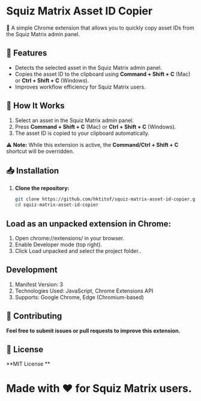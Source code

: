 # Squiz Matrix Asset ID Copier

🚀 A simple Chrome extension that allows you to quickly copy asset IDs from the Squiz Matrix admin panel.

## 📌 Features
- Detects the selected asset in the Squiz Matrix admin panel.
- Copies the asset ID to the clipboard using **Command + Shift + C** (Mac) or **Ctrl + Shift + C** (Windows).
- Improves workflow efficiency for Squiz Matrix users.

## 🎯 How It Works
1. Select an asset in the Squiz Matrix admin panel.
2. Press **Command + Shift + C** (Mac) or **Ctrl + Shift + C** (Windows).
3. The asset ID is copied to your clipboard automatically.

⚠️ **Note:** While this extension is active, the **Command/Ctrl + Shift + C** shortcut will be overridden.

## 📥 Installation
1. **Clone the repository:**
   ```sh
   git clone https://github.com/hktitof/squiz-matrix-asset-id-copier.git
   cd squiz-matrix-asset-id-copier

## Load as an unpacked extension in Chrome:
1. Open chrome://extensions/ in your browser.
2. Enable Developer mode (top right).
3. Click Load unpacked and select the project folder..

## Development
1. Manifest Version: 3
2. Technologies Used: JavaScript, Chrome Extensions API
3. Supports: Google Chrome, Edge (Chromium-based)

## 🤝 Contributing
**Feel free to submit issues or pull requests to improve this extension.**

## 📜 License
**MIT License **

# Made with ❤️ for Squiz Matrix users.

